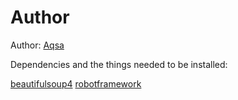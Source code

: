 #  Author

Author: [Aqsa](https://github.com/AlAqsaRetoW)


Dependencies and the things needed to be installed:


[beautifulsoup4](https://pypi.org/project/beautifulsoup4/)
[robotframework](https://docs.robotframework.org/docs/getting_started/ide)

